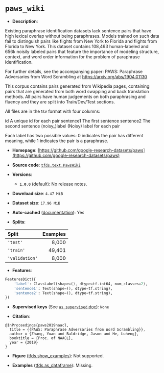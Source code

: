 <div itemscope itemtype="http://schema.org/Dataset">
  <div itemscope itemprop="includedInDataCatalog" itemtype="http://schema.org/DataCatalog">
    <meta itemprop="name" content="TensorFlow Datasets" />
  </div>

  <meta itemprop="name" content="paws_wiki" />
  <meta itemprop="description" content="Existing paraphrase identification datasets lack sentence pairs&#10;that have high lexical overlap without being paraphrases.&#10;Models trained on such data fail to distinguish pairs like flights&#10;from New York to Florida and flights from Florida to New York.&#10;This dataset contains 108,463 human-labeled and 656k noisily labeled pairs&#10;that feature the importance of modeling structure, context, and word order information&#10;for the problem of paraphrase identification.&#10;&#10;For further details, see the accompanying paper: PAWS: Paraphrase Adversaries from Word Scrambling&#10;at https://arxiv.org/abs/1904.01130&#10;&#10;This corpus contains pairs generated from Wikipedia pages,&#10;containing pairs that are generated from both word swapping and back translation methods.&#10;All pairs have human judgements on both paraphrasing and fluency&#10;and they are split into Train/Dev/Test sections.&#10;&#10;All files are in the tsv format with four columns:&#10;&#10;id A unique id for each pair&#10;sentence1 The first sentence&#10;sentence2    The second sentence&#10;(noisy_)label   (Noisy) label for each pair&#10;&#10;Each label has two possible values: 0 indicates the pair has different meaning,&#10;while 1 indicates the pair is a paraphrase.&#10;&#10;To use this dataset:&#10;&#10;```python&#10;import tensorflow_datasets as tfds&#10;&#10;ds = tfds.load(&#x27;paws_wiki&#x27;, split=&#x27;train&#x27;)&#10;for ex in ds.take(4):&#10;  print(ex)&#10;```&#10;&#10;See [the guide](https://www.tensorflow.org/datasets/overview) for more&#10;informations on [tensorflow_datasets](https://www.tensorflow.org/datasets).&#10;&#10;" />
  <meta itemprop="url" content="https://www.tensorflow.org/datasets/catalog/paws_wiki" />
  <meta itemprop="sameAs" content="https://github.com/google-research-datasets/paws" />
  <meta itemprop="citation" content="@InProceedings{paws2019naacl,&#10;  title = {{PAWS: Paraphrase Adversaries from Word Scrambling}},&#10;  author = {Zhang, Yuan and Baldridge, Jason and He, Luheng},&#10;  booktitle = {Proc. of NAACL},&#10;  year = {2019}&#10;}" />
</div>

# `paws_wiki`

*   **Description**:

Existing paraphrase identification datasets lack sentence pairs that have high
lexical overlap without being paraphrases. Models trained on such data fail to
distinguish pairs like flights from New York to Florida and flights from Florida
to New York. This dataset contains 108,463 human-labeled and 656k noisily
labeled pairs that feature the importance of modeling structure, context, and
word order information for the problem of paraphrase identification.

For further details, see the accompanying paper: PAWS: Paraphrase Adversaries
from Word Scrambling at https://arxiv.org/abs/1904.01130

This corpus contains pairs generated from Wikipedia pages, containing pairs that
are generated from both word swapping and back translation methods. All pairs
have human judgements on both paraphrasing and fluency and they are split into
Train/Dev/Test sections.

All files are in the tsv format with four columns:

id A unique id for each pair sentence1 The first sentence sentence2 The second
sentence (noisy_)label (Noisy) label for each pair

Each label has two possible values: 0 indicates the pair has different meaning,
while 1 indicates the pair is a paraphrase.

*   **Homepage**:
    [https://github.com/google-research-datasets/paws](https://github.com/google-research-datasets/paws)

*   **Source code**:
    [`tfds.text.PawsWiki`](https://github.com/tensorflow/datasets/tree/master/tensorflow_datasets/text/paws_wiki.py)

*   **Versions**:

    *   **`1.0.0`** (default): No release notes.

*   **Download size**: `4.47 MiB`

*   **Dataset size**: `17.96 MiB`

*   **Auto-cached**
    ([documentation](https://www.tensorflow.org/datasets/performances#auto-caching)):
    Yes

*   **Splits**:

Split          | Examples
:------------- | -------:
`'test'`       | 8,000
`'train'`      | 49,401
`'validation'` | 8,000

*   **Features**:

```python
FeaturesDict({
    'label': ClassLabel(shape=(), dtype=tf.int64, num_classes=2),
    'sentence1': Text(shape=(), dtype=tf.string),
    'sentence2': Text(shape=(), dtype=tf.string),
})
```

*   **Supervised keys** (See
    [`as_supervised` doc](https://www.tensorflow.org/datasets/api_docs/python/tfds/load#args)):
    `None`

*   **Citation**:

```
@InProceedings{paws2019naacl,
  title = {{PAWS: Paraphrase Adversaries from Word Scrambling}},
  author = {Zhang, Yuan and Baldridge, Jason and He, Luheng},
  booktitle = {Proc. of NAACL},
  year = {2019}
}
```

*   **Figure**
    ([tfds.show_examples](https://www.tensorflow.org/datasets/api_docs/python/tfds/visualization/show_examples)):
    Not supported.

*   **Examples**
    ([tfds.as_dataframe](https://www.tensorflow.org/datasets/api_docs/python/tfds/as_dataframe)):
    Missing.
